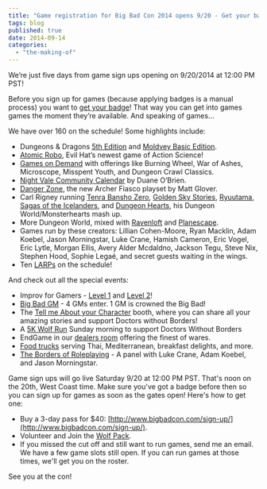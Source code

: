 ```yaml
---
title: "Game registration for Big Bad Con 2014 opens 9/20 - Get your badge today!"
tags: blog
published: true
date: 2014-09-14
categories: 
  - "the-making-of"
---
```


We’re just five days from game sign ups opening on 9/20/2014 at 12:00 PM PST!

Before you sign up for games (because applying badges is a manual process) you want to [get your badge](http://www.bigbadcon.com/sign-up/)! That way you can get into games games the moment they’re available. And speaking of games…

We have over 160 on the schedule! Some highlights include:

- Dungeons & Dragons [5th Edition](http://www.bigbadcon.com/curious-about-5th-edition-so-is-the-wolf/) and [Moldvey Basic Edition](http://www.bigbadcon.com/events/caves-until-death/).
- [Atomic Robo](http://www.bigbadcon.com/action-science-robots-punching-more-science/), Evil Hat’s newest game of Action Science!
- [Games on Demand](http://www.bigbadcon.com/games-on-demand-how-does-it-work/) with offerings like Burning Wheel, War of Ashes, Microscope, Misspent Youth, and Dungeon Crawl Classics.
- [Night Vale Community Calendar](http://www.bigbadcon.com/events/the-night-vale-community-calendar/) by Duane O’Brien.
- [Danger Zone](http://www.bigbadcon.com/events/danger-zone/), the new Archer Fiasco playset by Matt Glover.
- Carl Rigney running [Tenra Bansho Zero](http://www.bigbadcon.com/events/heart-of-war/), [Golden Sky Stories](http://www.bigbadcon.com/events/best-friends-fornever/), [Ryuutama](http://www.bigbadcon.com/events/a-journey-with-friends/), [Sagas of the Icelanders](http://www.bigbadcon.com/events/land-of-ice-and-honor/), and [Dungeon Hearts](http://www.bigbadcon.com/events/dungeon-hearts/), his Dungeon World/Monsterhearts mash up.
- More Dungeon World, mixed with [Ravenloft](http://www.bigbadcon.com/events/castle-ravenloft/) and [Planescape](http://www.bigbadcon.com/events/murder-in-the-lower-ward/).
- Games run by these creators: Lillian Cohen-Moore, Ryan Macklin, Adam Koebel, Jason Morningstar, Luke Crane, Hamish Cameron, Eric Vogel, Eric Lytle, Morgan Ellis, Avery Alder Mcdaldno, Jackson Tegu, Steve Nix, Stephen Hood, Sophie Legaé, and secret guests waiting in the wings.
- Ten [LARPs](http://www.bigbadcon.com/events/categories/larp/) on the schedule!

And check out all the special events:

- Improv for Gamers - [Level 1](http://www.bigbadcon.com/events/improv-for-gamers-level-1/) and [Level 2](http://www.bigbadcon.com/events/improv-for-gamers-level-2/)!
- [Big Bad GM](http://www.bigbadcon.com/events/big-bad-gm-2014/) - 4 GMs enter. 1 GM is crowned the Big Bad!
- The [Tell me About your Character](http://www.bigbadcon.com/tell-me-about-your-character/) booth, where you can share all your amazing stories and support Doctors without Borders!
- A [5K Wolf Run](https://www.crowdrise.com/wolfchase2014/) Sunday morning to support Doctors Without Borders
- EndGame in our [dealers room](http://www.bigbadcon.com/dealers/) offering the finest of wares.
- [Food trucks](http://www.bigbadcon.com/feeding-the-wolf-and-you/) serving Thai, Mediterranean, breakfast delights, and more.
- [The Borders of Roleplaying](http://www.bigbadcon.com/events/the-borders-of-roleplaying/) - A panel with Luke Crane, Adam Koebel, and Jason Morningstar.

Game sign ups will go live Saturday 9/20 at 12:00 PM PST. That's noon on the 20th, West Coast time. Make sure you've got a badge before then so you can sign up for games as soon as the gates open! Here's how to get one:

- Buy a 3-day pass for $40: [http://www.bigbadcon.com/sign-up/](http://www.bigbadcon.com/sign-up/).
- Volunteer and Join the [Wolf Pack](http://www.bigbadcon.com/volunteer/join-the-wolf-pack/).
- If you missed the cut off and still want to run games, send me an email. We have a few game slots still open. If you can run games at those times, we'll get you on the roster.

See you at the con!
